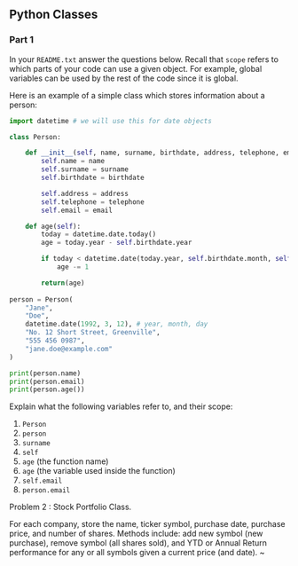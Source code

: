 ## Python Classes


### Part 1 

In your `README.txt` answer the questions below. Recall that `scope` refers to  which parts of your code can use a given object. For example, global variables can be used by the rest of the code since it is global.

Here is an example of a simple class which stores information about a person:
``` python
import datetime # we will use this for date objects

class Person:

    def __init__(self, name, surname, birthdate, address, telephone, email):
        self.name = name
        self.surname = surname
        self.birthdate = birthdate

        self.address = address
        self.telephone = telephone
        self.email = email

    def age(self):
        today = datetime.date.today()
        age = today.year - self.birthdate.year

        if today < datetime.date(today.year, self.birthdate.month, self.birthdate.day):
            age -= 1

        return(age)
        
person = Person(
    "Jane",
    "Doe",
    datetime.date(1992, 3, 12), # year, month, day
    "No. 12 Short Street, Greenville",
    "555 456 0987",
    "jane.doe@example.com"
)

print(person.name)
print(person.email)
print(person.age())
```
Explain what the following variables refer to, and their scope:

1. `Person`
2. `person`
3. `surname`
4. `self`
5. `age` (the function name)
6. `age` (the variable used inside the function)
7. `self.email`
8. `person.email`


Problem 2 : Stock Portfolio Class.

For each company, store the name, ticker
symbol, purchase date, purchase price, and number of shares. Methods include: add
new symbol (new purchase), remove symbol (all shares sold), and YTD or Annual
Return performance for any or all symbols given a current price (and date).
~                                                                                   
